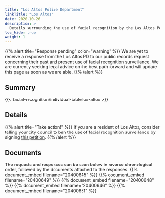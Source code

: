 ```yaml
---
title: "Los Altos Police Department"
linkTitle: "Los Altos"
date: 2020-10-26
description: >
  Details surrounding the use of facial recognition by the Los Altos Police Department.
toc_hide: true
weight: 1
---
```


{{% alert title="Response pending" color="warning" %}}
We are yet to receive a response from the Los Altos PD to our public records request concerning their past and present use of facial recognition surveillance. We are currently seeking legal advice on the best path forward and will update this page as soon as we are able.
{{% /alert %}}

## Summary
{{< facial-recognition/individual-table los-altos >}}

## Details

{{% alert title="Take action!" %}}
If you are a resident of Los Altos, consider telling your city council to ban the use of facial recognition surveillance by signing [this petition](http://chng.it/r5YNrMwy).
{{% /alert %}}

## Documents
The requests and responses can be seen below in reverse chronological order, followed by the documents attached to the responses.
{{% document_embed filename="20400645" %}}
{{% document_embed filename="20400649" %}}
{{% document_embed filename="20400648" %}}
{{% document_embed filename="20400646" %}}
{{% document_embed filename="20400651" %}}
